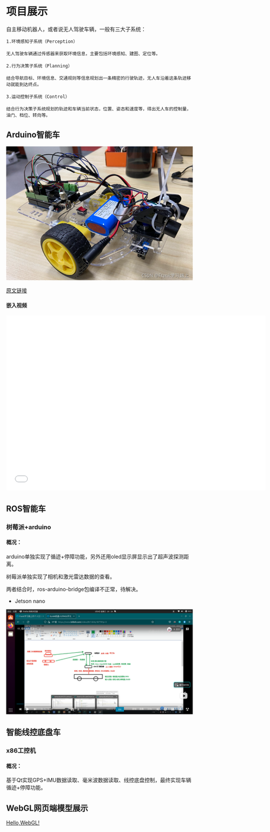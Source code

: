 # 项目展示
自主移动机器人，或者说无人驾驶车辆，一般有三大子系统：

    1.环境感知子系统（Perception）

    无人驾驶车辆通过传感器来获取环境信息，主要包括环境感知、建图、定位等。

    2.行为决策子系统（Planning）

    结合导航目标、环境信息、交通规则等信息规划出一条精密的行驶轨迹，无人车沿着这条轨迹移动就能到达终点。

    3.运动控制子系统（Control）

    结合行为决策子系统规划的轨迹和车辆当前状态，位置、姿态和速度等，得出无人车的控制量，油门、档位、转向等。

## Arduino智能车

![arduino](../picture/arduino.png)

[原文链接](https://blog.csdn.net/qq_40344790/article/details/120357472?spm=1001.2014.3001.5501)

#### 嵌入视频
<iframe src="////player.bilibili.com/player.html?aid=891516639&bvid=BV1JP4y1j7t4&cid=440414056&page=1" scrolling="no" border="0" frameborder="no" framespacing="0" allowfullscreen="true"  width="700px" height="472px"> </iframe>

## ROS智能车
### 树莓派+arduino
#### 概况：
arduino单独实现了循迹+停障功能，另外还用oled显示屏显示出了超声波探测距离。

树莓派单独实现了相机和激光雷达数据的查看。

两者结合时，ros-arduino-bridge包编译不正常，待解决。

- Jetson nano

![smartcar](../picture/smartcar.png)

## 智能线控底盘车
### x86工控机
#### 概况：
基于Qt实现GPS+IMU数据读取、毫米波数据读取、线控底盘控制，最终实现车辆循迹+停障功能。

## WebGL网页端模型展示
[Hello,WebGL!](https://frankwang98.gitee.io/love)
